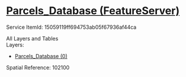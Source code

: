 # [Parcels_Database (FeatureServer)](https://services1.arcgis.com/k3vhq11XkBNeeOfM/ArcGIS/rest/services/Parcels_Database/FeatureServer)  

Service ItemId: 15059119ff694753ab05f67936af44ca  

All Layers and Tables  
Layers:  
* [Parcels_Database (0)](https://services1.arcgis.com/k3vhq11XkBNeeOfM/ArcGIS/rest/services/Parcels_Database/FeatureServer/0)  

Spatial Reference: 102100